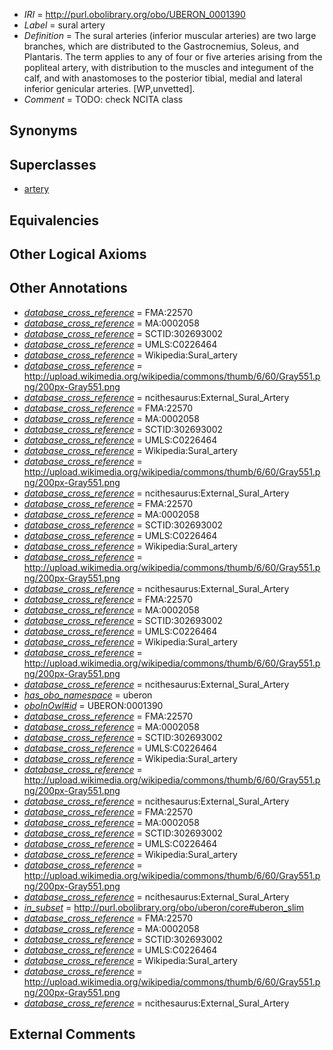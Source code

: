  * *IRI* = http://purl.obolibrary.org/obo/UBERON_0001390
 * *Label* = sural artery
 * *Definition* = The sural arteries (inferior muscular arteries) are two large branches, which are distributed to the Gastrocnemius, Soleus, and Plantaris. The term applies to any of four or five arteries arising from the popliteal artery, with distribution to the muscles and integument of the calf, and with anastomoses to the posterior tibial, medial and lateral inferior genicular arteries. [WP,unvetted].
 * *Comment* = TODO: check NCITA class

## Synonyms


## Superclasses

 * [artery](../../UBERON/37/UBERON_0001637.md)

## Equivalencies


## Other Logical Axioms


## Other Annotations

 * *[database_cross_reference](../../ef/oboInOwl#hasDbXref.md)* = FMA:22570
 * *[database_cross_reference](../../ef/oboInOwl#hasDbXref.md)* = MA:0002058
 * *[database_cross_reference](../../ef/oboInOwl#hasDbXref.md)* = SCTID:302693002
 * *[database_cross_reference](../../ef/oboInOwl#hasDbXref.md)* = UMLS:C0226464
 * *[database_cross_reference](../../ef/oboInOwl#hasDbXref.md)* = Wikipedia:Sural_artery
 * *[database_cross_reference](../../ef/oboInOwl#hasDbXref.md)* = http://upload.wikimedia.org/wikipedia/commons/thumb/6/60/Gray551.png/200px-Gray551.png
 * *[database_cross_reference](../../ef/oboInOwl#hasDbXref.md)* = ncithesaurus:External_Sural_Artery
 * *[database_cross_reference](../../ef/oboInOwl#hasDbXref.md)* = FMA:22570
 * *[database_cross_reference](../../ef/oboInOwl#hasDbXref.md)* = MA:0002058
 * *[database_cross_reference](../../ef/oboInOwl#hasDbXref.md)* = SCTID:302693002
 * *[database_cross_reference](../../ef/oboInOwl#hasDbXref.md)* = UMLS:C0226464
 * *[database_cross_reference](../../ef/oboInOwl#hasDbXref.md)* = Wikipedia:Sural_artery
 * *[database_cross_reference](../../ef/oboInOwl#hasDbXref.md)* = http://upload.wikimedia.org/wikipedia/commons/thumb/6/60/Gray551.png/200px-Gray551.png
 * *[database_cross_reference](../../ef/oboInOwl#hasDbXref.md)* = ncithesaurus:External_Sural_Artery
 * *[database_cross_reference](../../ef/oboInOwl#hasDbXref.md)* = FMA:22570
 * *[database_cross_reference](../../ef/oboInOwl#hasDbXref.md)* = MA:0002058
 * *[database_cross_reference](../../ef/oboInOwl#hasDbXref.md)* = SCTID:302693002
 * *[database_cross_reference](../../ef/oboInOwl#hasDbXref.md)* = UMLS:C0226464
 * *[database_cross_reference](../../ef/oboInOwl#hasDbXref.md)* = Wikipedia:Sural_artery
 * *[database_cross_reference](../../ef/oboInOwl#hasDbXref.md)* = http://upload.wikimedia.org/wikipedia/commons/thumb/6/60/Gray551.png/200px-Gray551.png
 * *[database_cross_reference](../../ef/oboInOwl#hasDbXref.md)* = ncithesaurus:External_Sural_Artery
 * *[database_cross_reference](../../ef/oboInOwl#hasDbXref.md)* = FMA:22570
 * *[database_cross_reference](../../ef/oboInOwl#hasDbXref.md)* = MA:0002058
 * *[database_cross_reference](../../ef/oboInOwl#hasDbXref.md)* = SCTID:302693002
 * *[database_cross_reference](../../ef/oboInOwl#hasDbXref.md)* = UMLS:C0226464
 * *[database_cross_reference](../../ef/oboInOwl#hasDbXref.md)* = Wikipedia:Sural_artery
 * *[database_cross_reference](../../ef/oboInOwl#hasDbXref.md)* = http://upload.wikimedia.org/wikipedia/commons/thumb/6/60/Gray551.png/200px-Gray551.png
 * *[database_cross_reference](../../ef/oboInOwl#hasDbXref.md)* = ncithesaurus:External_Sural_Artery
 * *[has_obo_namespace](../../ce/oboInOwl#hasOBONamespace.md)* = uberon
 * *[oboInOwl#id](../../id/oboInOwl#id.md)* = UBERON:0001390
 * *[database_cross_reference](../../ef/oboInOwl#hasDbXref.md)* = FMA:22570
 * *[database_cross_reference](../../ef/oboInOwl#hasDbXref.md)* = MA:0002058
 * *[database_cross_reference](../../ef/oboInOwl#hasDbXref.md)* = SCTID:302693002
 * *[database_cross_reference](../../ef/oboInOwl#hasDbXref.md)* = UMLS:C0226464
 * *[database_cross_reference](../../ef/oboInOwl#hasDbXref.md)* = Wikipedia:Sural_artery
 * *[database_cross_reference](../../ef/oboInOwl#hasDbXref.md)* = http://upload.wikimedia.org/wikipedia/commons/thumb/6/60/Gray551.png/200px-Gray551.png
 * *[database_cross_reference](../../ef/oboInOwl#hasDbXref.md)* = ncithesaurus:External_Sural_Artery
 * *[database_cross_reference](../../ef/oboInOwl#hasDbXref.md)* = FMA:22570
 * *[database_cross_reference](../../ef/oboInOwl#hasDbXref.md)* = MA:0002058
 * *[database_cross_reference](../../ef/oboInOwl#hasDbXref.md)* = SCTID:302693002
 * *[database_cross_reference](../../ef/oboInOwl#hasDbXref.md)* = UMLS:C0226464
 * *[database_cross_reference](../../ef/oboInOwl#hasDbXref.md)* = Wikipedia:Sural_artery
 * *[database_cross_reference](../../ef/oboInOwl#hasDbXref.md)* = http://upload.wikimedia.org/wikipedia/commons/thumb/6/60/Gray551.png/200px-Gray551.png
 * *[database_cross_reference](../../ef/oboInOwl#hasDbXref.md)* = ncithesaurus:External_Sural_Artery
 * *[in_subset](../../et/oboInOwl#inSubset.md)* = http://purl.obolibrary.org/obo/uberon/core#uberon_slim
 * *[database_cross_reference](../../ef/oboInOwl#hasDbXref.md)* = FMA:22570
 * *[database_cross_reference](../../ef/oboInOwl#hasDbXref.md)* = MA:0002058
 * *[database_cross_reference](../../ef/oboInOwl#hasDbXref.md)* = SCTID:302693002
 * *[database_cross_reference](../../ef/oboInOwl#hasDbXref.md)* = UMLS:C0226464
 * *[database_cross_reference](../../ef/oboInOwl#hasDbXref.md)* = Wikipedia:Sural_artery
 * *[database_cross_reference](../../ef/oboInOwl#hasDbXref.md)* = http://upload.wikimedia.org/wikipedia/commons/thumb/6/60/Gray551.png/200px-Gray551.png
 * *[database_cross_reference](../../ef/oboInOwl#hasDbXref.md)* = ncithesaurus:External_Sural_Artery

## External Comments

